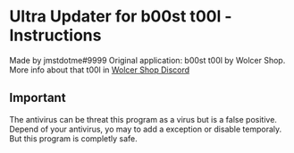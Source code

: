 # Ultra Updater for b00st t00l - Instructions
Made by jmstdotme#9999
Original application: b00st t00l by Wolcer Shop. More info about that t00l in [Wolcer Shop Discord](https://discord.gg/bvnH25Wh4t)

## Important

The antivirus can be threat this program as a virus but is a false positive. Depend of your antivirus, yo may to add a exception or disable temporaly. But this program is completly safe.
